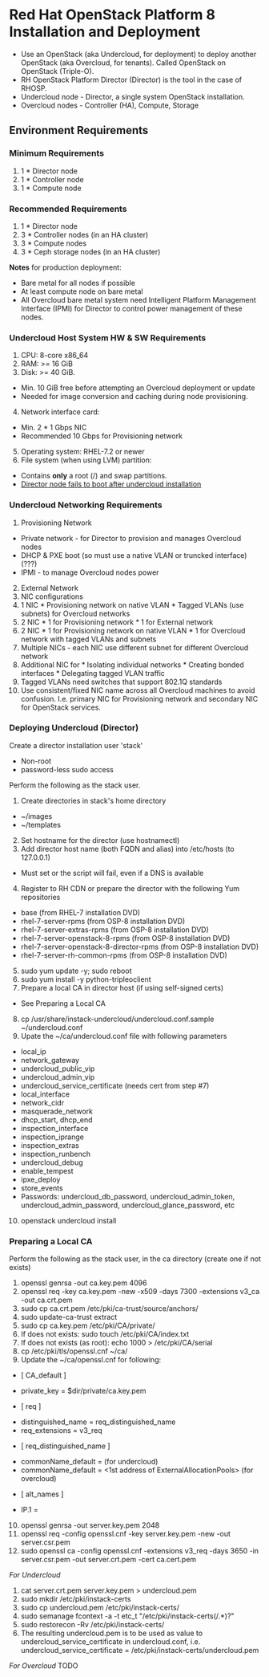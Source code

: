 Red Hat OpenStack Platform 8 Installation and Deployment
========================================================
* Use an OpenStack (aka Undercloud, for deployment) to deploy another OpenStack (aka Overcloud, for tenants). Called OpenStack on OpenStack (Triple-O).
* RH OpenStack Platform Director (Director) is the tool in the case of RHOSP.
* Undercloud node - Director, a single system OpenStack installation.
* Overcloud nodes - Controller (HA), Compute, Storage

## Environment Requirements
### Minimum Requirements
1. 1 * Director node
2. 1 * Controller node
3. 1 * Compute node

### Recommended Requirements
1. 1 * Director node
2. 3 * Controller nodes (in an HA cluster)
3. 3 * Compute nodes
4. 3 * Ceph storage nodes (in an HA cluster)

**Notes** for production deployment:
* Bare metal for all nodes if possible
* At least compute node on bare metal
* All Overcloud bare metal system need Intelligent Platform Management Interface (IPMI) for Director to control power management of these nodes.

### Undercloud Host System HW & SW Requirements
1. CPU: 8-core x86_64
2. RAM: >= 16 GiB
3. Disk: >= 40 GiB. 
  * Min. 10 GiB free before attempting an Overcloud deployment or update
  * Needed for image conversion and caching during node provisioning.
4. Network interface card: 
  * Min. 2 * 1 Gbps NIC
  * Recommended 10 Gbps for Provisioning network
5. Operating system: RHEL-7.2 or newer
6. File system (when using LVM) partition: 
  * Contains **only** a root (/) and swap partitions. 
  * [Director node fails to boot after undercloud installation](https://access.redhat.com/solutions/2327921)

### Undercloud Networking Requirements
1. Provisioning Network
  * Private network - for Director to provision and manages Overcloud nodes
  * DHCP & PXE boot (so must use a native VLAN or truncked interface) (???)
  * IPMI - to manage Overcloud nodes power
2. External Network
3. NIC configurations
  1. 1 NIC
    * Provisioning network on native VLAN
    * Tagged VLANs (use subnets) for Overcloud networks
  2. 2 NIC
    * 1 for Provisioning network
    * 1 for External network
  3. 2 NIC
    * 1 for Provisioning network on native VLAN
    * 1 for Overcloud network with tagged VLANs and subnets
  4. Multiple NICs - each NIC use different subnet for different Overcloud network
  5. Additional NIC for 
    * Isolating individual networks
    * Creating bonded interfaces
    * Delegating tagged VLAN traffic
  6. Tagged VLANs need switches that support 802.1Q standards
  7. Use consistent/fixed NIC name across all Overcloud machines to avoid confusion. I.e. primary NIC for Provisioning network and secondary NIC for OpenStack services.

### Deploying Undercloud (Director)
Create a director installation user 'stack'
 * Non-root
 * password-less sudo access

Perform the following as the stack user.
1. Create directories in stack's home directory
 * ~/images
 * ~/templates
2. Set hostname for the director (use hostnamectl)
3. Add director host name (both FQDN and alias) into /etc/hosts (to 127.0.0.1)
 * Must set or the script will fail, even if a DNS is available
4. Register to RH CDN or prepare the director with the following Yum repositories
 * base (from RHEL-7 installation DVD)
 * rhel-7-server-rpms (from OSP-8 installation DVD)
 * rhel-7-server-extras-rpms (from OSP-8 installation DVD)
 * rhel-7-server-openstack-8-rpms (from OSP-8 installation DVD)
 * rhel-7-server-openstack-8-director-rpms (from OSP-8 installation DVD)
 * rhel-7-server-rh-common-rpms (from OSP-8 installation DVD)
5. sudo yum update -y; sudo reboot
6. sudo yum install -y python-tripleoclient
7. Prepare a local CA in director host (if using self-signed certs)
 * See Preparing a Local CA
8. cp /usr/share/instack-undercloud/undercloud.conf.sample ~/undercloud.conf
9. Upate the ~/ca/undercloud.conf file with following parameters
 * local_ip
 * network_gateway
 * undercloud_public_vip
 * undercloud_admin_vip
 * undercloud_service_certificate (needs cert from step #7)
 * local_interface
 * network_cidr
 * masquerade_network
 * dhcp_start, dhcp_end
 * inspection_interface
 * inspection_iprange
 * inspection_extras
 * inspection_runbench
 * undercloud_debug
 * enable_tempest
 * ipxe_deploy
 * store_events
 * Passwords: undercloud_db_password, undercloud_admin_token, undercloud_admin_password, undercloud_glance_password, etc
10. openstack undercloud install

### Preparing a Local CA
Perform the following as the stack user, in the ca directory (create one if not exists)
1. openssl genrsa -out ca.key.pem 4096
2. openssl req -key ca.key.pem -new -x509 -days 7300 -extensions v3_ca -out ca.crt.pem
3. sudo cp ca.crt.pem /etc/pki/ca-trust/source/anchors/
4. sudo update-ca-trust extract
5. sudo cp ca.key.pem /etc/pki/CA/private/
6. If does not exists: sudo touch /etc/pki/CA/index.txt
7. If does not exists (as root): echo 1000 > /etc/pki/CA/serial
8. cp /etc/pki/tls/openssl.cnf ~/ca/
9. Update the ~/ca/openssl.cnf for following:
 * \[ CA_default \]
  - private_key = $dir/private/ca.key.pem
 * \[ req \] 
  - distinguished_name = req_distinguished_name
  - req_extensions = v3_req
 * \[ req_distinguished_name \]
  - commonName_default = <same as undercloud_public_vip> (for undercloud)
  - commonName_default = <1st address of ExternalAllocationPools> (for overcloud) 
 * \[ alt_names \]
  - IP.1 = <same IP used in req_distinguished_name.commonName_default>
10. openssl genrsa -out server.key.pem 2048
11. openssl req -config openssl.cnf -key server.key.pem -new -out server.csr.pem
12. sudo openssl ca -config openssl.cnf -extensions v3_req -days 3650 -in server.csr.pem -out server.crt.pem -cert ca.cert.pem

_For Undercloud_
1. cat server.crt.pem server.key.pem > undercloud.pem
2. sudo mkdir /etc/pki/instack-certs
3. sudo cp undercloud.pem /etc/pki/instack-certs/
4. sudo semanage fcontext -a -t etc_t "/etc/pki/instack-certs(/.\*)?"
5. sudo restorecon -Rv /etc/pki/instack-certs/
6. The resulting undercloud.pem is to be used as value to undercloud_service_certificate in undercloud.conf, i.e.
undercloud_service_certificate = /etc/pki/instack-certs/undercloud.pem

_For Overcloud_
TODO
 
